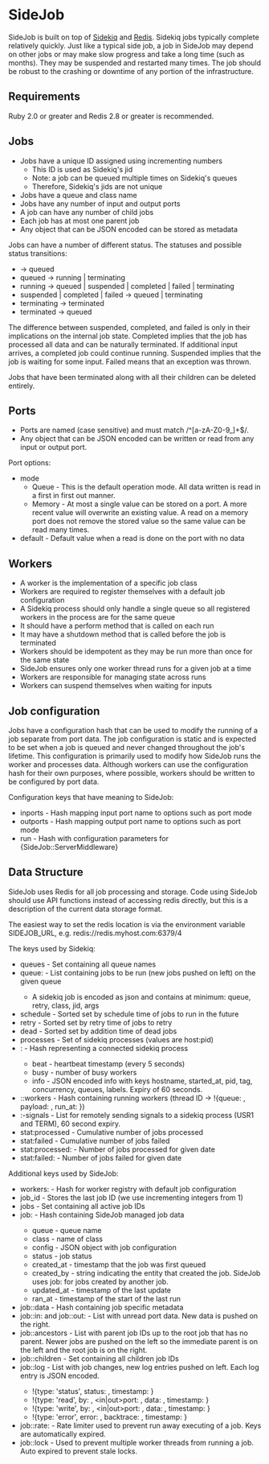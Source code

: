 SideJob
=======

SideJob is built on top of [Sidekiq](https://github.com/mperham/sidekiq) and
[Redis](http://redis.io/). Sidekiq jobs typically complete relatively quickly.
Just like a typical side job, a job in SideJob may depend on other jobs or may make slow progress
and take a long time (such as months). They may be suspended and restarted many times.
The job should be robust to the crashing or downtime of any portion of the infrastructure.

Requirements
------------

Ruby 2.0 or greater and Redis 2.8 or greater is recommended.

Jobs
----

* Jobs have a unique ID assigned using incrementing numbers
    * This ID is used as Sidekiq's jid
    * Note: a job can be queued multiple times on Sidekiq's queues
    * Therefore, Sidekiq's jids are not unique
* Jobs have a queue and class name
* Jobs have any number of input and output ports
* A job can have any number of child jobs
* Each job has at most one parent job
* Any object that can be JSON encoded can be stored as metadata

Jobs can have a number of different status. The statuses and possible status transitions:

* -> queued
* queued -> running | terminating
* running -> queued | suspended | completed | failed | terminating
* suspended | completed | failed -> queued | terminating
* terminating -> terminated
* terminated -> queued

The difference between suspended, completed, and failed is only in their implications on the
internal job state. Completed implies that the job has processed all data and can be naturally
terminated. If additional input arrives, a completed job could continue running. Suspended implies
that the job is waiting for some input. Failed means that an exception was thrown.

Jobs that have been terminated along with all their children can be deleted entirely.

Ports
-----

* Ports are named (case sensitive) and must match /^[a-zA-Z0-9_]+$/.
* Any object that can be JSON encoded can be written or read from any input or output port.

Port options:

* mode
    * Queue - This is the default operation mode. All data written is read in a first in first out manner.
    * Memory - At most a single value can be stored on a port. A more recent value will overwrite an existing value.
      A read on a memory port does not remove the stored value so the same value can be read many times.
* default - Default value when a read is done on the port with no data

Workers
-------

* A worker is the implementation of a specific job class
* Workers are required to register themselves with a default job configuration
* A Sidekiq process should only handle a single queue so all registered workers in the process are for the same queue
* It should have a perform method that is called on each run
* It may have a shutdown method that is called before the job is terminated
* Workers should be idempotent as they may be run more than once for the same state
* SideJob ensures only one worker thread runs for a given job at a time
* Workers are responsible for managing state across runs
* Workers can suspend themselves when waiting for inputs

Job configuration
-----------------

Jobs have a configuration hash that can be used to modify the running of a job separate from port data. The job
configuration is static and is expected to be set when a job is queued and never changed throughout the job's lifetime.
This configuration is primarily used to modify how SideJob runs the worker and processes data. Although workers can use
the configuration hash for their own purposes, where possible, workers should be written to be configured by port data.

Configuration keys that have meaning to SideJob:

* inports - Hash mapping input port name to options such as port mode
* outports - Hash mapping output port name to options such as port mode
* run - Hash with configuration parameters for {SideJob::ServerMiddleware}

Data Structure
--------------

SideJob uses Redis for all job processing and storage. Code using
SideJob should use API functions instead of accessing redis directly,
but this is a description of the current data storage format.

The easiest way to set the redis location is via the environment
variable SIDEJOB_URL, e.g. redis://redis.myhost.com:6379/4

The keys used by Sidekiq:

* queues - Set containing all queue names
* queue:<queue> - List containing jobs to be run (new jobs pushed on left) on the given queue
    * A sidekiq job is encoded as json and contains at minimum: queue, retry, class, jid, args
* schedule - Sorted set by schedule time of jobs to run in the future
* retry - Sorted set by retry time of jobs to retry
* dead - Sorted set by addition time of dead jobs
* processes - Set of sidekiq processes (values are host:pid)
* <host>:<pid> - Hash representing a connected sidekiq process
    * beat - heartbeat timestamp (every 5 seconds)
    * busy - number of busy workers
    * info - JSON encoded info with keys hostname, started_at, pid, tag, concurrency, queues, labels. Expiry of 60 seconds.
* <host>:<pid>:workers - Hash containing running workers (thread ID -> !{queue: <queue>, payload: <message>, run_at: <timestamp>})
* <host>:<pid>-signals - List for remotely sending signals to a sidekiq process (USR1 and TERM), 60 second expiry.
* stat:processed - Cumulative number of jobs processed
* stat:failed - Cumulative number of jobs failed
* stat:processed:<date> - Number of jobs processed for given date
* stat:failed:<date> - Number of jobs failed for given date

Additional keys used by SideJob:

* workers:<queue> - Hash for worker registry with default job configuration
* job_id - Stores the last job ID (we use incrementing integers from 1)
* jobs - Set containing all active job IDs
* job:<jid> - Hash containing SideJob managed job data
    * queue - queue name
    * class - name of class
    * config - JSON object with job configuration
    * status - job status
    * created_at - timestamp that the job was first queued
    * created_by - string indicating the entity that created the job. SideJob uses job:<jid> for jobs created by another job.
    * updated_at - timestamp of the last update
    * ran_at - timestamp of the start of the last run
* job:<jid>:data - Hash containing job specific metadata
* job:<jid>:in:<inport> and job:<jid>:out:<outport> - List with unread port data. New data is pushed on the right.
* job:<jid>:ancestors - List with parent job IDs up to the root job that has no parent.
    Newer jobs are pushed on the left so the immediate parent is on the left and the root job is on the right.
* job:<jid>:children - Set containing all children job IDs
* job:<jid>:log - List with job changes, new log entries pushed on left. Each log entry is JSON encoded.
    * !{type: 'status', status: <new status>, timestamp: <date>}
    * !{type: 'read', by: <by string>, <in|out>port: <port name>, data: <data>, timestamp: <date>}
    * !{type: 'write', by: <by string>, <in|out>port: <port name>, data: <data>, timestamp: <date>}
    * !{type: 'error', error: <message>, backtrace: <exception backtrace>, timestamp: <date>}
* job:<jid>:rate:<timestamp> - Rate limiter used to prevent run away executing of a job.
    Keys are automatically expired.
* job:<jid>:lock - Used to prevent multiple worker threads from running a job.
    Auto expired to prevent stale locks.
